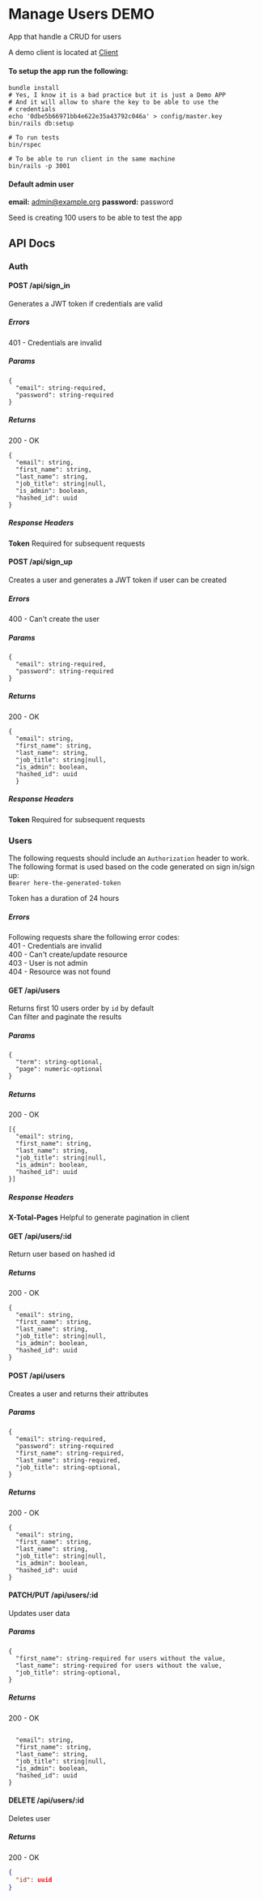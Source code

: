 # Manage Users DEMO

App that handle a CRUD for users

A demo client is located at [Client](https://github.com/Aguardientico/manage-users-ui)

#### To setup the app run the following:
```
bundle install
# Yes, I know it is a bad practice but it is just a Demo APP
# And it will allow to share the key to be able to use the
# credentials
echo '0dbe5b66971bb4e622e35a43792c046a' > config/master.key
bin/rails db:setup

# To run tests
bin/rspec

# To be able to run client in the same machine
bin/rails -p 3001
```

#### Default admin user
**email:** admin@example.org
**password:** password

Seed is creating 100 users to be able to test the app

## API Docs
### Auth
#### POST /api/sign_in
Generates a JWT token if credentials are valid

##### Errors
401 - Credentials are invalid

##### Params
```
{
  "email": string-required,
  "password": string-required
}
```

##### Returns
200 - OK
```
{
  "email": string,
  "first_name": string,
  "last_name": string,
  "job_title": string|null,
  "is_admin": boolean,
  "hashed_id": uuid
}
```
##### Response Headers
**Token** Required for subsequent requests

#### POST /api/sign_up
Creates a user and generates a JWT token if user can be created

##### Errors
400 - Can't create the user

##### Params
```
{
  "email": string-required,
  "password": string-required
}
```

##### Returns
200 - OK
```
{
  "email": string,
  "first_name": string,
  "last_name": string,
  "job_title": string|null,
  "is_admin": boolean,
  "hashed_id": uuid
  }
```
##### Response Headers
**Token** Required for subsequent requests

### Users
The following requests should include an `Authorization` header to work.  
The following format is used based on the code generated on sign in/sign up:  
`Bearer here-the-generated-token`

Token has a duration of 24 hours

##### Errors
Following requests share the following error codes:  
401 - Credentials are invalid  
400 - Can't create/update resource  
403 - User is not admin  
404 - Resource was not found  

#### GET /api/users
Returns first 10 users order by `id` by default  
Can filter and paginate the results

##### Params
```
{
  "term": string-optional,
  "page": numeric-optional
}
```

##### Returns
200 - OK
```
[{
  "email": string,
  "first_name": string,
  "last_name": string,
  "job_title": string|null,
  "is_admin": boolean,
  "hashed_id": uuid
}]
```
##### Response Headers
**X-Total-Pages** Helpful to generate pagination in client

#### GET /api/users/:id
Return user based on hashed id

##### Returns
200 - OK
```
{
  "email": string,
  "first_name": string,
  "last_name": string,
  "job_title": string|null,
  "is_admin": boolean,
  "hashed_id": uuid
}
```

#### POST /api/users
Creates a user and returns their attributes

##### Params
```
{
  "email": string-required,
  "password": string-required
  "first_name": string-required,
  "last_name": string-required,
  "job_title": string-optional,
}
```

##### Returns
200 - OK
```
{
  "email": string,
  "first_name": string,
  "last_name": string,
  "job_title": string|null,
  "is_admin": boolean,
  "hashed_id": uuid
}
```

#### PATCH/PUT /api/users/:id
Updates user data

##### Params
```
{
  "first_name": string-required for users without the value,
  "last_name": string-required for users without the value,
  "job_title": string-optional,
}
```

##### Returns
200 - OK
```

  "email": string,
  "first_name": string,
  "last_name": string,
  "job_title": string|null,
  "is_admin": boolean,
  "hashed_id": uuid
}
```

#### DELETE /api/users/:id
Deletes user

##### Returns
200 - OK
```json
{
  "id": uuid
}
```
